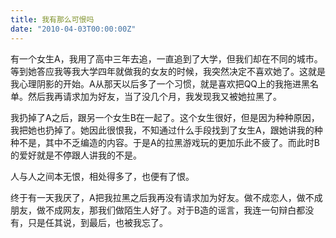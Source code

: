 ```yaml
---
title: 我有那么可恨吗
date: "2010-04-03T00:00:00Z"
---
```


有一个女生A，我用了高中三年去追，一直追到了大学，但我们却在不同的城市。等到她答应我等我大学四年就做我的女友的时候，我突然决定不喜欢她了。这就是我心理阴影的开始。A从那天以后多了一个习惯，就是喜欢把QQ上的我拖进黑名单。然后我再请求加为好友，当了没几个月，我发现我又被她拉黑了。

我扔掉了A之后，跟另一个女生B在一起了。这个女生很好，但是因为种种原因，我把她也扔掉了。她因此很恨我，不知通过什么手段找到了女生A，跟她讲我的种种不是，其中不乏编造的内容。于是A的拉黑游戏玩的更加乐此不疲了。而此时B的爱好就是不停跟人讲我的不是。

人与人之间本无恨，相处得多了，也便有了恨。

终于有一天我厌了，A把我拉黑之后我再没有请求加为好友。做不成恋人，做不成朋友，做不成网友，那我们做陌生人好了。对于B造的谣言，我连一句辩白都没有，只是任其说，到最后，也被我忘了。